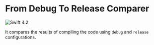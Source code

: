 # From Debug To Release Comparer

![Swift 4.2](https://img.shields.io/badge/Swift-4.2-orange.svg)

It compares the results of compiling the code using `debug` and `release` configurations.
